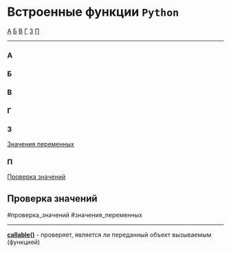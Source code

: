 # Встроенные функции `Python`
[А](#А) [Б](#Б) [В](#В) [Г](#Г) [З](#З) [П](#П)
***
### А


### Б


### В


### Г


### З
[Значения переменных](#Проверка%20значений)

### П 
[Проверка значений](#Проверка%20значений)


## Проверка значений
#проверка_значений #значения_переменных
***
**[callable()](_встроенные%20функции%20Python.md#callable)** - проверяет, является ли переданный объект вызываемым (функцией)